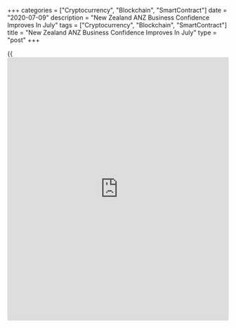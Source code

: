 +++
categories = ["Cryptocurrency", "Blockchain", "SmartContract"]
date = "2020-07-09"
description = "New Zealand ANZ Business Confidence Improves In July"
tags = ["Cryptocurrency", "Blockchain", "SmartContract"]
title = "New Zealand ANZ Business Confidence Improves In July"
type = "post"
+++

{{<iframe id="large-banner" src="https://www.bounty.group/#slide=7.0" width="100%" height="600" scrolling="no" style="border: 0px solid rgb(216, 221, 230); border-radius: 3px;">}}

New Zealand [business][1] confidence improved in July, preliminary
survey data from ANZ showed on Thursday.

The business confidence index rose 4.6 points to -29.8 percent in July
from -34.4 in June.

All forward-looking activity indicators increased from June levels. The
own activity index climbed to -6.8 percent in July from -25.9 percent in
June.

A net 4.5 percent of firms expect to reduce investment, a net 26.0
percent expects lower profits, and a net 3.0 percent expect lower
capacity utilization.

A net 15 percent of firms expect to cut jobs, while a net 21 percent of
firms report having less staffs than in the same period a year ago.

The expected costs and pricing increased in July, while one-year-ahead
inflation expectations fell slightly.

"New Zealand is in an enviable position (touch wood), with activity
largely back to normal, as demonstrated by traffic and spending data and
many other indicators," ANZ said.

"After the rigours of lockdown we deserve a pat on the back and a little
splurge," ANZ added.

For comments and feedback [contact](https://www.playgroundfx.com/contact/): editorial@rtt[news](https://www.letsplayfx.com/blog/forex-news-website/).com

[Economic News][2]

 **What parts of the world are seeing the best (and worst) economic
performances lately? Click[here][3] to check out our [Econ Scorecard][3]
and find out! See up-to-the-moment [ranking](https://www.playgroundfx.com/blog/crypto-exchange-ranking/)s for the best and worst
performers in [GDP][4], [unemployment rate][5], [inflation][6] and much
more.**

   1. www.rtt[news](https://www.letsplayfx.com/blog/forex-news-website/).com/Content/Business.aspx
   2. www.rtt[news](https://www.letsplayfx.com/blog/forex-news-website/).com/Content/EconomicNews.aspx
   3. www.rtt[news](https://www.letsplayfx.com/blog/forex-news-website/).com/economic-scorecard/world-rank/PPI/highest-performance.aspx
   4. www.rtt[news](https://www.letsplayfx.com/blog/forex-news-website/).com/economic-scorecard/world-rank/GDP/highest-performance.aspx
   5. www.rtt[news](https://www.letsplayfx.com/blog/forex-news-website/).com/economic-scorecard/world-rank/unemployment-rate/lowest-performance.aspx
   6. www.rtt[news](https://www.letsplayfx.com/blog/forex-news-website/).com/economic-scorecard/world-rank/CPI/highest-performance.aspx